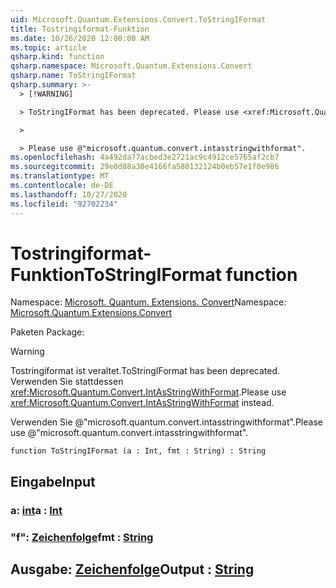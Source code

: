 ```yaml
---
uid: Microsoft.Quantum.Extensions.Convert.ToStringIFormat
title: Tostringiformat-Funktion
ms.date: 10/26/2020 12:00:00 AM
ms.topic: article
qsharp.kind: function
qsharp.namespace: Microsoft.Quantum.Extensions.Convert
qsharp.name: ToStringIFormat
qsharp.summary: >-
  > [!WARNING]

  > ToStringIFormat has been deprecated. Please use <xref:Microsoft.Quantum.Convert.IntAsStringWithFormat> instead.

  >

  > Please use @"microsoft.quantum.convert.intasstringwithformat".
ms.openlocfilehash: 4a492da77acbed3e2721ac9c4912ce5765af2cb7
ms.sourcegitcommit: 29e0d88a30e4166fa580132124b0eb57e1f0e986
ms.translationtype: MT
ms.contentlocale: de-DE
ms.lasthandoff: 10/27/2020
ms.locfileid: "92702234"
---
```

# <a name="tostringiformat-function"></a><span data-ttu-id="638cd-102">Tostringiformat-Funktion</span><span class="sxs-lookup"><span data-stu-id="638cd-102">ToStringIFormat function</span></span>

<span data-ttu-id="638cd-103">Namespace: [Microsoft. Quantum. Extensions. Convert](xref:Microsoft.Quantum.Extensions.Convert)</span><span class="sxs-lookup"><span data-stu-id="638cd-103">Namespace: [Microsoft.Quantum.Extensions.Convert](xref:Microsoft.Quantum.Extensions.Convert)</span></span>

<span data-ttu-id="638cd-104">Paketen [](https://nuget.org/packages/)</span><span class="sxs-lookup"><span data-stu-id="638cd-104">Package: [](https://nuget.org/packages/)</span></span>


> [!WARNING]
> <span data-ttu-id="638cd-105">Tostringiformat ist veraltet.</span><span class="sxs-lookup"><span data-stu-id="638cd-105">ToStringIFormat has been deprecated.</span></span> <span data-ttu-id="638cd-106">Verwenden Sie stattdessen <xref:Microsoft.Quantum.Convert.IntAsStringWithFormat>.</span><span class="sxs-lookup"><span data-stu-id="638cd-106">Please use <xref:Microsoft.Quantum.Convert.IntAsStringWithFormat> instead.</span></span>
>
> <span data-ttu-id="638cd-107">Verwenden Sie @"microsoft.quantum.convert.intasstringwithformat".</span><span class="sxs-lookup"><span data-stu-id="638cd-107">Please use @"microsoft.quantum.convert.intasstringwithformat".</span></span>



```qsharp
function ToStringIFormat (a : Int, fmt : String) : String
```


## <a name="input"></a><span data-ttu-id="638cd-108">Eingabe</span><span class="sxs-lookup"><span data-stu-id="638cd-108">Input</span></span>

### <a name="a--int"></a><span data-ttu-id="638cd-109">a: [int](xref:microsoft.quantum.lang-ref.int)</span><span class="sxs-lookup"><span data-stu-id="638cd-109">a : [Int](xref:microsoft.quantum.lang-ref.int)</span></span>




### <a name="fmt--string"></a><span data-ttu-id="638cd-110">"f": [Zeichenfolge](xref:microsoft.quantum.lang-ref.string)</span><span class="sxs-lookup"><span data-stu-id="638cd-110">fmt : [String](xref:microsoft.quantum.lang-ref.string)</span></span>





## <a name="output--string"></a><span data-ttu-id="638cd-111">Ausgabe: [Zeichenfolge](xref:microsoft.quantum.lang-ref.string)</span><span class="sxs-lookup"><span data-stu-id="638cd-111">Output : [String](xref:microsoft.quantum.lang-ref.string)</span></span>

